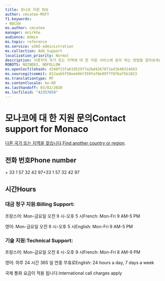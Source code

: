 ```yaml
---
title: 모나코 지원 정보
author: cmcatee-MSFT
f1.keywords:
- NOCSH
ms.author: cmcatee
manager: mnirkhe
audience: Admin
ms.topic: reference
ms.service: o365-administration
ms.collection: Adm_Support
localization_priority: Normal
description: 사용자의 국가 또는 지역에 대 한 지원 서비스에 문의 하는 방법을 알아보세요.
ROBOTS: NOINDEX, NOFOLLOW
ms.openlocfilehash: d340f23fa61952977a2bd4267871ed1640314d43
ms.sourcegitcommit: 812aab5f58eed4bf359faf0e99f7f876af5b1023
ms.translationtype: MT
ms.contentlocale: ko-KR
ms.lasthandoff: 03/02/2020
ms.locfileid: "42357659"
---
```

# <a name="contact-support-for-monaco"></a><span data-ttu-id="43f7c-103">모나코에 대 한 지원 문의</span><span class="sxs-lookup"><span data-stu-id="43f7c-103">Contact support for Monaco</span></span>

<span data-ttu-id="43f7c-104">[다른 국가 또는 지역을 찾습니다](../contact-support-for-business-products.md).</span><span class="sxs-lookup"><span data-stu-id="43f7c-104">[Find another country or region](../contact-support-for-business-products.md).</span></span>

## <a name="phone-number"></a><span data-ttu-id="43f7c-105">전화 번호</span><span class="sxs-lookup"><span data-stu-id="43f7c-105">Phone number</span></span>
<span data-ttu-id="43f7c-106">+ 33 1 57 32 42 97</span><span class="sxs-lookup"><span data-stu-id="43f7c-106">+33 1 57 32 42 97</span></span>

## <a name="hours"></a><span data-ttu-id="43f7c-107">시간</span><span class="sxs-lookup"><span data-stu-id="43f7c-107">Hours</span></span>
### <a name="billing-support"></a><span data-ttu-id="43f7c-108">대금 청구 지원:</span><span class="sxs-lookup"><span data-stu-id="43f7c-108">Billing Support:</span></span>

<span data-ttu-id="43f7c-109">프랑스어: Mon-금요일 오전 9 시-오후 5 시</span><span class="sxs-lookup"><span data-stu-id="43f7c-109">French: Mon-Fri 9 AM-5 PM</span></span>

<span data-ttu-id="43f7c-110">영어: Mon-금요일 오전 9 시-오후 5 시</span><span class="sxs-lookup"><span data-stu-id="43f7c-110">English: Mon-Fri 9 AM-5 PM</span></span>

### <a name="technical-support"></a><span data-ttu-id="43f7c-111">기술 지원:</span><span class="sxs-lookup"><span data-stu-id="43f7c-111">Technical Support:</span></span>

<span data-ttu-id="43f7c-112">프랑스어: Mon-금요일 오전 8 시-오후 9 시</span><span class="sxs-lookup"><span data-stu-id="43f7c-112">French: Mon-Fri 8 AM-9 PM</span></span>

<span data-ttu-id="43f7c-113">영어: 하루 24 시간 365 일 연중 무휴로</span><span class="sxs-lookup"><span data-stu-id="43f7c-113">English: 24 hours a day, 7 days a week</span></span>

<span data-ttu-id="43f7c-114">국제 통화 요금이 적용 됩니다.</span><span class="sxs-lookup"><span data-stu-id="43f7c-114">International call charges apply</span></span>
